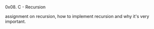 0x08. C - Recursion

assignment on recursion, how to implement recursion and why it's very important.